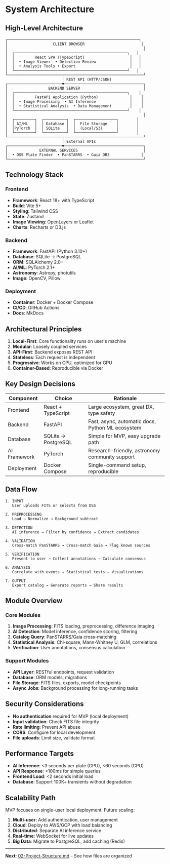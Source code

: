 # System Architecture

## High-Level Architecture

```
┌──────────────────────────────────────────────────────────┐
│                    CLIENT BROWSER                         │
│                                                            │
│  ┌──────────────────────────────────────────────────┐   │
│  │         React SPA (TypeScript)                    │   │
│  │  • Image Viewer  • Detection Review               │   │
│  │  • Analysis Tools • Export                        │   │
│  └──────────────────────────────────────────────────┘   │
└────────────────────────┬───────────────────────────────────┘
                         │ REST API (HTTP/JSON)
┌────────────────────────▼───────────────────────────────────┐
│                  BACKEND SERVER                            │
│  ┌──────────────────────────────────────────────────┐    │
│  │         FastAPI Application (Python)              │    │
│  │  • Image Processing  • AI Inference               │    │
│  │  • Statistical Analysis  • Data Management        │    │
│  └──────────────────────────────────────────────────┘    │
│                                                            │
│  ┌─────────┐  ┌──────────┐  ┌──────────────────┐        │
│  │ AI/ML   │  │ Database │  │  File Storage    │        │
│  │PyTorch  │  │ SQLite   │  │  (Local/S3)      │        │
│  └─────────┘  └──────────┘  └──────────────────┘        │
└────────────────────────┬───────────────────────────────────┘
                         │ External APIs
┌────────────────────────▼───────────────────────────────────┐
│              EXTERNAL SERVICES                             │
│  • DSS Plate Finder  • PanSTARRS  • Gaia DR3              │
└────────────────────────────────────────────────────────────┘
```

## Technology Stack

### Frontend
- **Framework**: React 18+ with TypeScript
- **Build**: Vite 5+
- **Styling**: Tailwind CSS
- **State**: Zustand
- **Image Viewing**: OpenLayers or Leaflet
- **Charts**: Recharts or D3.js

### Backend
- **Framework**: FastAPI (Python 3.10+)
- **Database**: SQLite → PostgreSQL
- **ORM**: SQLAlchemy 2.0+
- **AI/ML**: PyTorch 2.1+
- **Astronomy**: Astropy, photutils
- **Image**: OpenCV, Pillow

### Deployment
- **Container**: Docker + Docker Compose
- **CI/CD**: GitHub Actions
- **Docs**: MkDocs

## Architectural Principles

1. **Local-First**: Core functionality runs on user's machine
2. **Modular**: Loosely coupled services
3. **API-First**: Backend exposes REST API
4. **Stateless**: Each request is independent
5. **Progressive**: Works on CPU, optimized for GPU
6. **Container-Based**: Reproducible via Docker

## Key Design Decisions

| Component | Choice | Rationale |
|-----------|--------|-----------|
| Frontend | React + TypeScript | Large ecosystem, great DX, type safety |
| Backend | FastAPI | Fast, async, automatic docs, Python ML ecosystem |
| Database | SQLite → PostgreSQL | Simple for MVP, easy upgrade path |
| AI Framework | PyTorch | Research-friendly, astronomy community support |
| Deployment | Docker Compose | Single-command setup, reproducible |

## Data Flow

```
1. INPUT
   User uploads FITS or selects from DSS
   
2. PREPROCESSING  
   Load → Normalize → Background subtract
   
3. DETECTION
   AI inference → Filter by confidence → Extract candidates
   
4. VALIDATION
   Cross-match PanSTARRS → Cross-match Gaia → Flag known sources
   
5. VERIFICATION
   Present to user → Collect annotations → Calculate consensus
   
6. ANALYSIS
   Correlate with events → Statistical tests → Visualizations
   
7. OUTPUT
   Export catalog → Generate reports → Share results
```

## Module Overview

### Core Modules

1. **Image Processing**: FITS loading, preprocessing, difference imaging
2. **AI Detection**: Model inference, confidence scoring, filtering
3. **Catalog Query**: PanSTARRS/Gaia cross-matching
4. **Statistical Analysis**: Chi-square, Mann-Whitney U, GLM, correlations
5. **Verification**: User annotations, consensus calculation

### Support Modules

- **API Layer**: RESTful endpoints, request validation
- **Database**: ORM models, migrations
- **File Storage**: FITS files, exports, model checkpoints
- **Async Jobs**: Background processing for long-running tasks

## Security Considerations

- **No authentication** required for MVP (local deployment)
- **Input validation**: Check FITS file integrity
- **Rate limiting**: Prevent API abuse
- **CORS**: Configure for local development
- **File uploads**: Limit size, validate format

## Performance Targets

- **AI Inference**: <3 seconds per plate (GPU), <60 seconds (CPU)
- **API Response**: <100ms for simple queries
- **Frontend Load**: <2 seconds initial load
- **Database**: Support 100K+ transients without degradation

## Scalability Path

MVP focuses on single-user local deployment. Future scaling:

1. **Multi-user**: Add authentication, user management
2. **Cloud**: Deploy to AWS/GCP with load balancing
3. **Distributed**: Separate AI inference service
4. **Real-time**: WebSocket for live updates
5. **Big Data**: Migrate to PostgreSQL, add caching (Redis)

---

**Next**: [02-Project-Structure.md](02-Project-Structure.md) - See how files are organized
